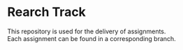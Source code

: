 # Rearch Track
This repository is used for the delivery of assignments.<br/>
Each assignment can be found in a corresponding branch.
